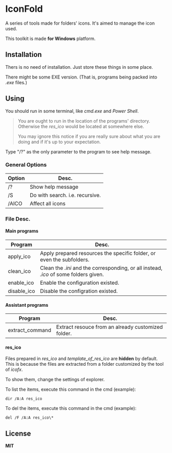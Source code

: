 # IconFold
 A series of tools made for folders' icons. It's aimed to manage the icon used.
 
 This toolkit is made **for Windows** platform.

## Installation
 Thers is no need of installation. Just store these things in some place.

 There might be some EXE version. (That is, programs being packed into *.exe* files.)

## Using
 You should run in some terminal, like *cmd.exe* and *Power Shell*.
> You are ought to run in the location of the programs' directory. Otherwise the *res_ico* would be located at somewhere else.
> 
> You may ignore this notice if you are really sure about what you are doing and if it's up to your expectation. 

 Type "/?" as the only parameter to the program to see help message.

### General Options

| Option | Desc. |
|--------|-------|
| /?     | Show help message |
| /S     | Do with search. i.e. recursive. |
| /AICO  | Affect all icons  |

### File Desc.

#### Main programs

| Program | Desc. |
|---------|-------|
| apply_ico | Apply prepared resources the specific folder, or even the subfolders. |
| clean_ico | Clean the *.ini* and the corresponding, or all instead, *.ico* of some folders given.  |
| enable_ico | Enable the configuration existed. |
| disable_ico | Disable the configration existed. |

#### Assistant programs

| Program | Desc. |
|---------|-------|
| extract_command | Extract resouce from an already customized folder. |

#### res_ico

Files prepared in *res_ico* and *template_of_res_ico* are **hidden** by default. This is because the files are extracted from a folder customized by the tool of *icofx*.

To show them, change the settings of explorer.

To list the items, execute this command in the cmd (example):
``` shell
dir /A:A res_ico
```

To del the items, execute this command in the cmd (example):
``` shell
del /F /A:A res_ico\*
```

## License

**MIT**
